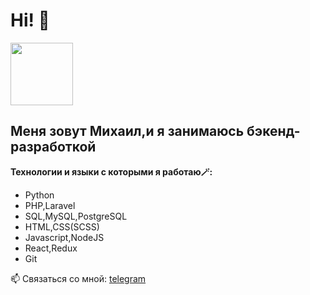 # Hi!  👋 

<img src="https://media.giphy.com/media/ZZHfBigMNPYtk67mJJ/giphy.gif" width='100px'>

## Меня зовут Михаил,и я занимаюсь бэкенд-разработкой

**Технологии и языки с которыми я работаю🪄:**
* Python
* PHP,Laravel
* SQL,MySQL,PostgreSQL
* HTML,CSS(SCSS)
* Javascript,NodeJS
* React,Redux
* Git


📫 Связаться со мной: [telegram](https://t.me/mikhaillkin)
